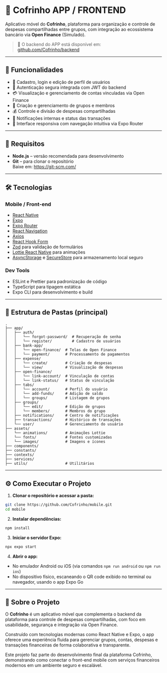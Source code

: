 # 🐷 Cofrinho APP / FRONTEND

Aplicativo móvel do **Cofrinho**, plataforma para organização e controle de despesas compartilhadas entre grupos, com integração ao ecossistema bancário via **Open Finance** (Simulado).

> 🔗 O backend do APP está disponível em: [github.com/Cofrinho/backend](https://github.com/Cofrinho/backend)

---

## 🚀 Funcionalidades

- 👤 Cadastro, login e edição de perfil de usuários
- 🔐 Autenticação segura integrada com JWT do backend
- 💳 Visualização e gerenciamento de contas vinculadas via Open Finance
- 👥 Criação e gerenciamento de grupos e membros
- 💰 Controle e divisão de despesas compartilhadas
- 📲 Notificações internas e status das transações
- 📱 Interface responsiva com navegação intuitiva via Expo Router

---

## 🔧 Requisitos

- **Node.js** – versão recomendada para desenvolvimento
- **Git** – para clonar o repositório  
  Baixe em: https://git-scm.com/

---

## 🛠️ Tecnologias

### **Mobile / Front-end**
- [React Native](https://reactnative.dev/)
- [Expo](https://expo.dev/)
- [Expo Router](https://expo.github.io/router/)
- [React Navigation](https://reactnavigation.org/)
- [Axios](https://axios-http.com/)
- [React Hook Form](https://react-hook-form.com/)
- [Zod](https://zod.dev/) para validação de formulários
- [Lottie React Native](https://github.com/lottie-react-native/lottie-react-native) para animações
- [AsyncStorage](https://react-native-async-storage.github.io/async-storage/) e [SecureStore](https://docs.expo.dev/versions/latest/sdk/securestore/) para armazenamento local seguro

### **Dev Tools**
- ESLint e Prettier para padronização de código
- TypeScript para tipagem estática
- Expo CLI para desenvolvimento e build

---

## 📁 Estrutura de Pastas (principal)

```
.
├── app/             
│   ├── auth/             
│   │   └── forgot-password/  # Recuperação de senha
│   │   └── register/         # Cadastro de usuários
│   ├── bank-app/        
│   │   └── open-finance/  # Telas de Open Finance
│   │   └── payment/       # Processamento de pagamentos
│   ├── expense/           
│   │   └── create/        # Criação de despesas
│   │   └── view/          # Visualização de despesas
│   ├── open-finance/     
│   │   └── link-account/  # Vinculação de contas
│   │   └── link-status/   # Status de vinculação
│   ├── tabs/             
│   │   └── account/       # Perfil do usuário
│   │   └── add-funds/     # Adição de saldo
│   │   └── groups/        # Listagem de grupos
│   ├── groups/            
│   │   └── edit/          # Edição de grupos
│   │   └── members/       # Membros do grupo
│   ├── notifications/     # Centro de notificações
│   ├── transactions/      # Histórico de transações
│   └── user/              # Gerenciamento do usuário
├── assets/               
│   └── animations/        # Animações Lottie
│   └── fonts/             # Fontes customizadas
│   └── images/            # Imagens e ícones
├── components/           
├── constants/            
├── contexts/              
├── services/             
├── utils/                 # Utilitários
```

---

## ⚙️ Como Executar o Projeto

1. **Clonar o repositório e acessar a pasta:**

```bash
git clone https://github.com/Cofrinho/mobile.git
cd mobile
```

2. **Instalar dependências:**

```bash
npm install
```

3. **Iniciar o servidor Expo:**

```bash
npx expo start
```

4. **Abrir o app:**

- No emulador Android ou iOS (via comandos `npm run android` ou `npm run ios`)
- No dispositivo físico, escaneando o QR code exibido no terminal ou navegador, usando o app Expo Go

---

## 📌 Sobre o Projeto

O **Cofrinho** é um aplicativo móvel que complementa o backend da plataforma para controle de despesas compartilhadas, com foco em usabilidade, segurança e integração via Open Finance.  

Construído com tecnologias modernas como React Native e Expo, o app oferece uma experiência fluida para gerenciar grupos, contas, despesas e transações financeiras de forma colaborativa e transparente.

Este projeto faz parte do desenvolvimento final da plataforma Cofrinho, demonstrando como conectar o front-end mobile com serviços financeiros modernos em um ambiente seguro e escalável.